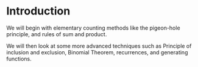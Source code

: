 # Introduction

We will begin with elementary counting methods like the pigeon-hole principle, and rules of sum and product.  


We will then look at some more advanced techniques such as Principle of inclusion and exclusion, Binomial Theorem, recurrences, and generating functions. 

